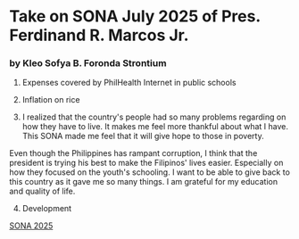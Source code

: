 # Take on SONA July 2025 of Pres. Ferdinand R. Marcos Jr.
### by Kleo Sofya B. Foronda Strontium

1. Expenses covered by PhilHealth
Internet in public schools

2. Inflation on rice 

3. I realized that the country's people had so many problems regarding on how they have to live. It makes me feel more thankful about what I have. This SONA made me feel that it will give hope to those in poverty.

Even though the Philippines has rampant corruption, I think that the president is trying his best to make the Filipinos' lives easier. Especially on how they focused on the youth's schooling. I want to be able to give back to this country as it gave me so many things. I am grateful for my education and quality of life.


4. Development

[SONA 2025](https://www.bing.com/videos/riverview/relatedvideo?q=Sona+2025&&mid=5DAB6FD0D739839664A45DAB6FD0D739839664A4&FORM=VCGVRP)
